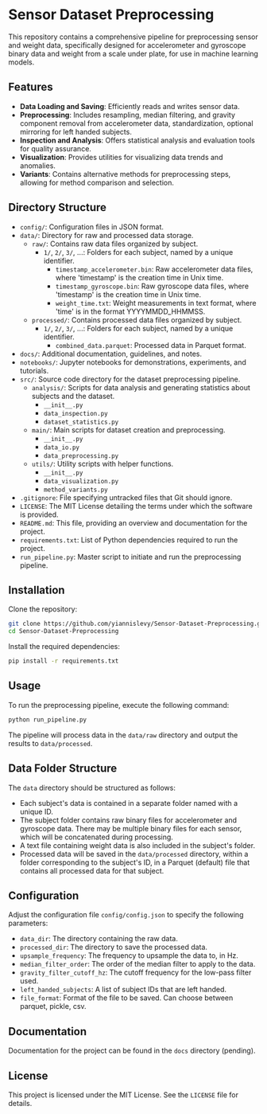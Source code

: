 # Sensor Dataset Preprocessing

This repository contains a comprehensive pipeline for preprocessing sensor and weight data, specifically designed for accelerometer and gyroscope binary data and weight from a scale under plate, for use in machine learning models.

## Features

- **Data Loading and Saving**: Efficiently reads and writes sensor data.
- **Preprocessing**: Includes resampling, median filtering, and gravity component removal from accelerometer data, standardization, optional mirroring for left handed subjects.
- **Inspection and Analysis**: Offers statistical analysis and evaluation tools for quality assurance.
- **Visualization**: Provides utilities for visualizing data trends and anomalies.
- **Variants**: Contains alternative methods for preprocessing steps, allowing for method comparison and selection.

## Directory Structure

- `config/`: Configuration files in JSON format.
- `data/`: Directory for raw and processed data storage.
  - `raw/`: Contains raw data files organized by subject.
    - `1/`, `2/`, `3/`, ...: Folders for each subject, named by a unique identifier.
      - `timestamp_accelerometer.bin`: Raw accelerometer data files, where 'timestamp' is the creation time in Unix time.
      - `timestamp_gyroscope.bin`: Raw gyroscope data files, where 'timestamp' is the creation time in Unix time.
      - `weight_time.txt`: Weight measurements in text format, where 'time' is in the format YYYYMMDD_HHMMSS.
  - `processed/`: Contains processed data files organized by subject.
    - `1/`, `2/`, `3/`, ...: Folders for each subject, named by a unique identifier.
      - `combined_data.parquet`: Processed data in Parquet format.
- `docs/`: Additional documentation, guidelines, and notes.
- `notebooks/`: Jupyter notebooks for demonstrations, experiments, and tutorials.
- `src/`: Source code directory for the dataset preprocessing pipeline.
  - `analysis/`: Scripts for data analysis and generating statistics about subjects and the dataset.
    - `__init__.py`
    - `data_inspection.py`
    - `dataset_statistics.py`
  - `main/`: Main scripts for dataset creation and preprocessing.
    - `__init__.py`
    - `data_io.py`
    - `data_preprocessing.py`
  - `utils/`: Utility scripts with helper functions.
    - `__init__.py`
    - `data_visualization.py`
    - `method_variants.py`
- `.gitignore`: File specifying untracked files that Git should ignore.
- `LICENSE`: The MIT License detailing the terms under which the software is provided.
- `README.md`: This file, providing an overview and documentation for the project.
- `requirements.txt`: List of Python dependencies required to run the project.
- `run_pipeline.py`: Master script to initiate and run the preprocessing pipeline.

## Installation

Clone the repository:

```bash
git clone https://github.com/yiannislevy/Sensor-Dataset-Preprocessing.git
cd Sensor-Dataset-Preprocessing
```

Install the required dependencies:

```bash
pip install -r requirements.txt
```

## Usage

To run the preprocessing pipeline, execute the following command:

```bash
python run_pipeline.py
```
The pipeline will process data in the `data/raw` directory and output the results to `data/processed`.

## Data Folder Structure

The `data` directory should be structured as follows:

- Each subject's data is contained in a separate folder named with a unique ID.
- The subject folder contains raw binary files for accelerometer and gyroscope data. There may be multiple binary files for each sensor, which will be concatenated during processing.
- A text file containing weight data is also included in the subject's folder.
- Processed data will be saved in the `data/processed` directory, within a folder corresponding to the subject's ID, in a Parquet (default) file that contains all processed data for that subject.

## Configuration

Adjust the configuration file `config/config.json` to specify the following parameters:

- `data_dir`: The directory containing the raw data.
- `processed_dir`: The directory to save the processed data.
- `upsample_frequency`: The frequency to upsample the data to, in Hz.
- `median_filter_order`: The order of the median filter to apply to the data.
- `gravity_filter_cutoff_hz`: The cutoff frequency for the low-pass filter used.
- `left_handed_subjects`: A list of subject IDs that are left handed.
- `file_format`: Format of the file to be saved. Can choose between parquet, pickle, csv.

## Documentation

Documentation for the project can be found in the `docs` directory (pending).

## License

This project is licensed under the MIT License. See the `LICENSE` file for details.

